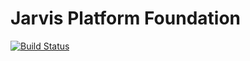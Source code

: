 Jarvis Platform Foundation
=================

[![Build Status](https://travis-ci.org/hechoenlaravel/jarvis-foundation.svg)](https://travis-ci.org/hechoenlaravel/jarvis-foundation)

